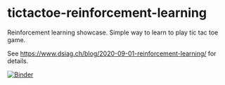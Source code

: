 # tictactoe-reinforcement-learning
Reinforcement learning showcase. Simple way to learn to play tic tac toe  game.

See https://www.dsiag.ch/blog/2020-09-01-reinforcement-learning/ for details.

[![Binder](https://mybinder.org/badge_logo.svg)](https://mybinder.org/v2/gh/dsi-engineering-ag/tictactoe-reinforcement-learning/master)
